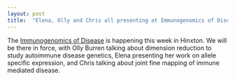 ```yaml
---
layout: post
title:  "Elena, Olly and Chris all presenting at Immunogenomics of Disease"
---
```


The [Immunogenomics of Disease](https://coursesandconferences.wellcomegenomecampus.org/our-events/immunogenomics-of-disease-2019/) is happening this week in Hinxton. We will be there in force, with Olly Burren talking about dimension reduction to study autoimmune disease genetics, Elena presenting her work on allele specific expression, and Chris talking about joint fine mapping of immune mediated disease.
